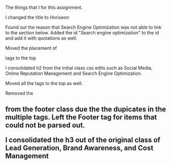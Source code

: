 The things that I for this assignment. 

I changed the title to Horiseon

Found out the reason that Search Engine Optimization was not able to link to the section below. Added the id "Search engine optimization" to the id and add it with quotations as well.


Moved the placement of <p> tags to the top

I consolidated h2 from the initial class css edits such as Social Media, Online Reputation Management and Search Engine Optimization. 

Moved all the <h> tags to the top as well. 

Removed the <h2> from the footer class due the the dupicates in the multiple tags. Left the Footer tag for items that could not be parsed out. 

I consolidated the h3 out of the original class of Lead Generation, Brand Awareness, and Cost Management 